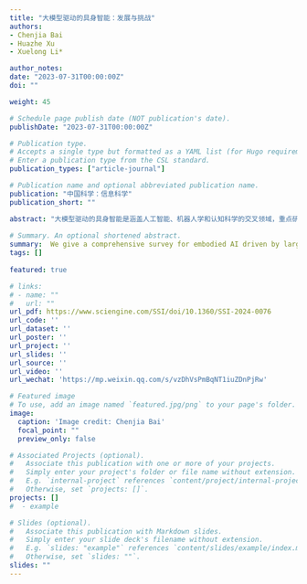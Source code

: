 ```yaml
---
title: "大模型驱动的具身智能：发展与挑战"
authors:
- Chenjia Bai
- Huazhe Xu
- Xuelong Li*

author_notes:
date: "2023-07-31T00:00:00Z"
doi: ""

weight: 45

# Schedule page publish date (NOT publication's date).
publishDate: "2023-07-31T00:00:00Z"

# Publication type.
# Accepts a single type but formatted as a YAML list (for Hugo requirements).
# Enter a publication type from the CSL standard.
publication_types: ["article-journal"]

# Publication name and optional abbreviated publication name.
publication: "中国科学：信息科学"
publication_short: ""

abstract: "大模型驱动的具身智能是涵盖人工智能、机器人学和认知科学的交叉领域，重点研究如何将大模型的感知、推理和逻辑思维能力与具身智能相结合，提升现有模仿学习、强化学习、模型预测控制等具身智能框架的数据效率和泛化能力。近年来，随着大模型能力的不断提升，以及具身智能中示教数据、仿真平台、任务集合的不断完善，大模型和具身智能的结合将成为人工智能的下一个浪潮，有望成为人工智能迈向实体机器人的重要突破口。本文围绕大模型驱动的具身智能这一研究领域，从三个方面进行了系统的调研、分析和展望。首先，回顾了大模型和具身智能的相关技术背景，以及具身智能现有的学习框架。其次，按照大模型赋能具身智能的方式，将现有研究分为大模型驱动的环境感知、大模型驱动的任务规划、大模型驱动的基础策略、大模型驱动的奖励函数、大模型驱动的数据生成等五类范式。最后，总结了大模型驱动的具身智能中存在的挑战，对可行的技术路线进行展望，为相关研究人员提供参考，进一步推动国家人工智能发展战略。"
  
# Summary. An optional shortened abstract.
summary:  We give a comprehensive survey for embodied AI driven by large-scale models.
tags: []
  
featured: true

# links:
# - name: ""
#   url: ""
url_pdf: https://www.sciengine.com/SSI/doi/10.1360/SSI-2024-0076
url_code: ''
url_dataset: ''
url_poster: ''
url_project: ''
url_slides: ''
url_source: ''
url_video: ''
url_wechat: 'https://mp.weixin.qq.com/s/vzDhVsPmBqNT1iuZDnPjRw'

# Featured image
# To use, add an image named `featured.jpg/png` to your page's folder. 
image:
  caption: 'Image credit: Chenjia Bai'
  focal_point: ""
  preview_only: false

# Associated Projects (optional).
#   Associate this publication with one or more of your projects.
#   Simply enter your project's folder or file name without extension.
#   E.g. `internal-project` references `content/project/internal-project/index.md`.
#   Otherwise, set `projects: []`.
projects: []
#  - example

# Slides (optional).
#   Associate this publication with Markdown slides.
#   Simply enter your slide deck's filename without extension.
#   E.g. `slides: "example"` references `content/slides/example/index.md`.
#   Otherwise, set `slides: ""`.
slides: ""
---
```

